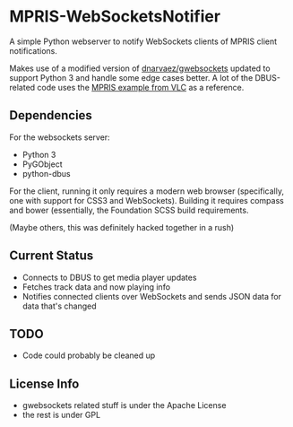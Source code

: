 # MPRIS-WebSocketsNotifier

A simple Python webserver to notify WebSockets clients of MPRIS client notifications.

Makes use of a modified version of [dnarvaez/gwebsockets](https://github.com/dnarvaez/gwebsockets) updated to support Python 3 and handle some edge cases better. A lot of the DBUS-related code uses the [MPRIS example from VLC](https://www.videolan.org/developers/vlc/extras/misc/mpris.py) as a reference.

## Dependencies

For the websockets server:

- Python 3
- PyGObject
- python-dbus

For the client, running it only requires a modern web browser (specifically, one with support for CSS3 and WebSockets). Building it requires compass 
and bower (essentially, the Foundation SCSS build requirements.

(Maybe others, this was definitely hacked together in a rush)

## Current Status
- Connects to DBUS to get media player updates
- Fetches track data and now playing info
- Notifies connected clients over WebSockets and sends JSON data for data that's changed

## TODO
- Code could probably be cleaned up

## License Info
- gwebsockets related stuff is under the Apache License
- the rest is under GPL
